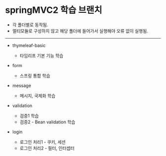 # springMVC2 학습 브랜치

- 각 폴더별로 동작됨. 
- 멀티모듈로 구성하지 않고 해당 폴더에 들어가서 실행해야 오류 없이 실행됨.

---

- thymeleaf-basic
  - 타임리프 기본 기능 학습

- form
  - 스프링 통합 학습
 
- message
  - 메시지, 국제화 학습

- validation
  - 검증1 학습
  - 검증2 - Bean validation 학습

- login
  - 로그인 처리1 - 쿠키, 세션
  - 로그인 처리2 - 필터, 인터셉터
